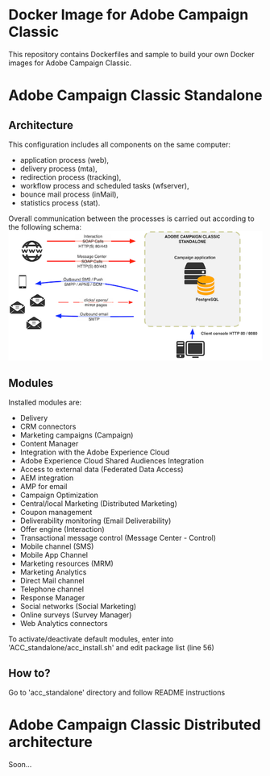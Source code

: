 # Docker Image for Adobe Campaign Classic
This repository contains Dockerfiles and sample to build your own Docker images for Adobe Campaign Classic.

# Adobe Campaign Classic Standalone
## Architecture
This configuration includes all components on the same computer:
- application process (web),
- delivery process (mta),
- redirection process (tracking),
- workflow process and scheduled tasks (wfserver),
- bounce mail process (inMail),
- statistics process (stat).

Overall communication between the processes is carried out according to the following schema:
![sources](/images/standalone.png)

## Modules
Installed modules are: 
- Delivery
- CRM connectors
- Marketing campaigns (Campaign)
- Content Manager
- Integration with the Adobe Experience Cloud
- Adobe Experience Cloud Shared Audiences Integration
- Access to external data (Federated Data Access)
- AEM integration
- AMP for email
- Campaign Optimization
- Central/local Marketing (Distributed Marketing)
- Coupon management
- Deliverability monitoring (Email Deliverability)
- Offer engine (Interaction)
- Transactional message control (Message Center - Control)
- Mobile channel (SMS)
- Mobile App Channel
- Marketing resources (MRM)
- Marketing Analytics
- Direct Mail channel
- Telephone channel
- Response Manager
- Social networks (Social Marketing)
- Online surveys (Survey Manager)
- Web Analytics connectors 

To activate/deactivate default modules, enter into 'ACC_standalone/acc_install.sh' and edit package list (line 56)

## How to? 
Go to 'acc_standalone' directory and follow README instructions

# Adobe Campaign Classic Distributed architecture
Soon...

